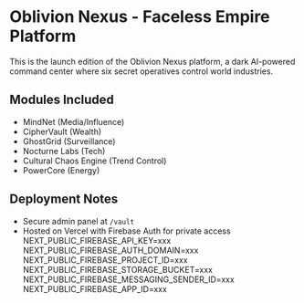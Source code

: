 # Oblivion Nexus - Faceless Empire Platform

This is the launch edition of the Oblivion Nexus platform, a dark AI-powered command center where six secret operatives control world industries.

## Modules Included
- MindNet (Media/Influence)
- CipherVault (Wealth)
- GhostGrid (Surveillance)
- Nocturne Labs (Tech)
- Cultural Chaos Engine (Trend Control)
- PowerCore (Energy)

## Deployment Notes
- Secure admin panel at `/vault`
- Hosted on Vercel with Firebase Auth for private access
NEXT_PUBLIC_FIREBASE_API_KEY=xxx
NEXT_PUBLIC_FIREBASE_AUTH_DOMAIN=xxx
NEXT_PUBLIC_FIREBASE_PROJECT_ID=xxx
NEXT_PUBLIC_FIREBASE_STORAGE_BUCKET=xxx
NEXT_PUBLIC_FIREBASE_MESSAGING_SENDER_ID=xxx
NEXT_PUBLIC_FIREBASE_APP_ID=xxx
